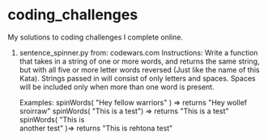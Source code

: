# coding_challenges
My solutions to coding challenges I complete online.

1. sentence_spinner.py
    from: codewars.com
    Instructions:
    Write a function that takes in a string of one or more words, and returns the same string, but with all five or more letter words reversed (Just like the name
    of this Kata). Strings passed in will consist of only letters and spaces. Spaces will be included only when more than one word is present.

    Examples: spinWords( "Hey fellow warriors" ) => returns "Hey wollef sroirraw" spinWords( "This is a test") => returns "This is a test" spinWords( "This is      
    another test" )=> returns "This is rehtona test"
